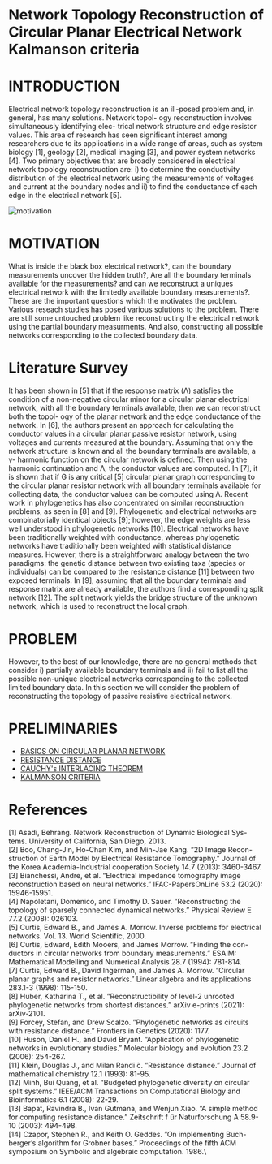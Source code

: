 # Network Topology Reconstruction of Circular Planar Electrical Network Kalmanson criteria
# INTRODUCTION
Electrical network topology reconstruction is an ill-posed
problem and, in general, has many solutions. Network topol-
ogy reconstruction involves simultaneously identifying elec-
trical network structure and edge resistor values. This area of
research has seen significant interest among researchers due
to its applications in a wide range of areas, such as system
biology [1], geology [2], medical imaging [3], and power
system networks [4]. Two primary objectives that are broadly
considered in electrical network topology reconstruction are:
i) to determine the conductivity distribution of the electrical
network using the measurements of voltages and current at
the boundary nodes and ii) to find the conductance of each
edge in the electrical network [5]. 

<div align="justify">
  
  ![motivation](https://github.com/ShivanB/Shivan-Biradar/blob/master/assets/img/motivation.jpg)

  </div>
  
# MOTIVATION
What is inside the black box electrical network?, can the boundary measurements uncover the hidden truth?, Are all the boundary terminals available for the measurements? and can we reconstruct a uniques electrical network with the limitedly available boundary measurements?. These are the important questions which the motivates the problem. Various reseach studies has posed various solutions to the problem. There are still some untouched problem like reconstructing the electrical network using the partial boundary measurments. And also, constructing all possible networks corresponding to the collected boundary data.

# Literature Survey
It has been shown in [5] that if the response matrix (Λ)
satisfies the condition of a non-negative circular minor for
a circular planar electrical network, with all the boundary
terminals available, then we can reconstruct both the topol-
ogy of the planar network and the edge conductance of
the network. In [6], the authors present an approach for
calculating the conductor values in a circular planar passive
resistor network, using voltages and currents measured at
the boundary. Assuming that only the network structure is
known and all the boundary terminals are available, a γ-
harmonic function on the circular network is defined. Then
using the harmonic continuation and Λ, the conductor values
are computed. In [7], it is shown that if G is any critical
[5] circular planar graph corresponding to the circular planar
resistor network with all boundary terminals available for
collecting data, the conductor values can be computed using Λ.
Recent work in phylogenetics has also concentrated on similar
reconstruction problems, as seen in [8] and [9]. Phylogenetic
and electrical networks are combinatorially identical objects
[9]; however, the edge weights are less well understood in
phylogenetic networks [10]. Electrical networks have been
traditionally weighted with conductance, whereas phylogenetic
networks have traditionally been weighted with statistical
distance measures. However, there is a straightforward analogy
between the two paradigms: the genetic distance between two
existing taxa (species or individuals) can be compared to the
resistance distance [11] between two exposed terminals. In [9],
assuming that all the boundary terminals and response matrix
are already available, the authors find a corresponding split
network [12]. The split network yields the bridge structure
of the unknown network, which is used to reconstruct the
local graph. 
# PROBLEM
However, to the best of our knowledge, there are
no general methods that consider i) partially available boundary
terminals and ii) fail to list all the possible non-unique electrical
networks corresponding to the collected limited boundary data.
In this section we will consider the problem of reconstructing the topology
of passive resistive electrical network.

# PRELIMINARIES
- [BASICS ON CIRCULAR PLANAR NETWORK](https://github.com/ShivanB/Shivan-Biradar/blob/master/preliminary.md)
- [RESISTANCE DISTANCE](https://github.com/ShivanB/Shivan-Biradar/blob/master/resistance_distance.md)
- [CAUCHY's INTERLACING THEOREM](https://github.com/ShivanB/Shivan-Biradar/blob/master/cauchy.md)
- [KALMANSON CRITERIA](https://github.com/ShivanB/Shivan-Biradar/blob/master/kalmanson.md)


# References
[1] Asadi, Behrang. Network Reconstruction of Dynamic Biological Sys-
tems. University of California, San Diego, 2013.\
[2] Boo, Chang-Jin, Ho-Chan Kim, and Min-Jae Kang. ”2D Image Recon-
struction of Earth Model by Electrical Resistance Tomography.” Journal
of the Korea Academia-Industrial cooperation Society 14.7 (2013):
3460-3467.\
[3] Bianchessi, Andre, et al. ”Electrical impedance tomography image
reconstruction based on neural networks.” IFAC-PapersOnLine 53.2
(2020): 15946-15951.\
[4] Napoletani, Domenico, and Timothy D. Sauer. ”Reconstructing the
topology of sparsely connected dynamical networks.” Physical Review
E 77.2 (2008): 026103.\
[5] Curtis, Edward B., and James A. Morrow. Inverse problems for electrical
networks. Vol. 13. World Scientific, 2000.\
[6] Curtis, Edward, Edith Mooers, and James Morrow. ”Finding the con-
ductors in circular networks from boundary measurements.” ESAIM:
Mathematical Modelling and Numerical Analysis 28.7 (1994): 781-814.\
[7] Curtis, Edward B., David Ingerman, and James A. Morrow. ”Circular
planar graphs and resistor networks.” Linear algebra and its applications
283.1-3 (1998): 115-150.\
[8] Huber, Katharina T., et al. ”Reconstructibility of level-2 unrooted
phylogenetic networks from shortest distances.” arXiv e-prints (2021):
arXiv-2101.\
[9] Forcey, Stefan, and Drew Scalzo. ”Phylogenetic networks as circuits
with resistance distance.” Frontiers in Genetics (2020): 1177.\
[10] Huson, Daniel H., and David Bryant. ”Application of phylogenetic
networks in evolutionary studies.” Molecular biology and evolution 23.2
(2006): 254-267.\
[11] Klein, Douglas J., and Milan Randi ́c. ”Resistance distance.” Journal of
mathematical chemistry 12.1 (1993): 81-95.\
[12] Minh, Bui Quang, et al. ”Budgeted phylogenetic diversity on circular
split systems.” IEEE/ACM Transactions on Computational Biology and
Bioinformatics 6.1 (2008): 22-29.\
[13] Bapat, Ravindra B., Ivan Gutmana, and Wenjun Xiao. ”A simple method
for computing resistance distance.” Zeitschrift f ̈ur Naturforschung A
58.9-10 (2003): 494-498.\
[14] Czapor, Stephen R., and Keith O. Geddes. ”On implementing Buch-
berger’s algorithm for Grobner bases.” Proceedings of the fifth ACM
symposium on Symbolic and algebraic computation. 1986.\
